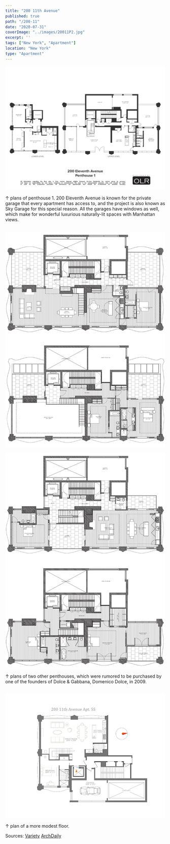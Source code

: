 ```yaml
---
title: "200 11th Avenue"
published: true
path: "/200-11"
date: "2020-07-31"
coverImage: "../images/20011P2.jpg"
excerpt: ''
tags: ["New York", "Apartment"]
location: "New York"
type: "Apartment"
---
```


![penthouse1](../images/20011P1.jpg)

&#8593; plans of penthouse 1. 200 Eleventh Avenue is known for the private garage that every apartment has access to, and the project is also known as Sky Garage for this special reason. All the garages have windows as well, which make for wonderful luxurious naturally-lit spaces with Manhattan views. <br><br>

![penthouse1](../images/20011P2.jpg)

![penthouse1](../images/20011P3.jpg)

&#8593; plans of two other penthouses, which were rumored to be purchased by one of the founders of Dolce & Gabbana, Domenico Dolce, in 2009. <br><br>

![penthouse1](../images/200115S.jpg)

&#8593; plan of a more modest floor.

Sources: [Variety](https://variety.com/2009/dirt/real-estalker/a-little-domenico-dolce-floor-plan-porn-1201229711/#article-comments) [ArchDaily](https://www.archdaily.com/176782/200-eleventh-avenue-selldorf-architects)